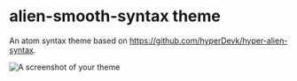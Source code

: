 # alien-smooth-syntax theme

An atom syntax theme based on https://github.com/hyperDevk/hyper-alien-syntax.

![A screenshot of your theme](https://f.cloud.github.com/assets/69169/2289498/4c3cb0ec-a009-11e3-8dbd-077ee11741e5.gif)

